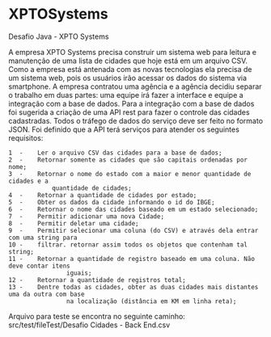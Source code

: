 # XPTOSystems
Desafio Java -  XPTO Systems

A empresa XPTO Systems precisa construir um sistema web para leitura e manutenção de uma
lista de cidades que hoje está em um arquivo CSV.
Como a empresa está antenada com as novas tecnologias ela precisa de um sistema web, pois
os usuários irão acessar os dados do sistema via smartphone.
A empresa contratou uma agência e a agência decidiu separar o trabalho em duas partes: uma
equipe irá fazer a interface e equipe a integração com a base de dados.
Para a integração com a base de dados foi sugerida a criação de uma API rest para fazer o
controle das cidades cadastradas. Todos o tráfego de dados do serviço deve ser feito no
formato JSON.
Foi definido que a API terá serviços para atender os seguintes requisitos:

    1  -    Ler o arquivo CSV das cidades para a base de dados;
    2  -    Retornar somente as cidades que são capitais ordenadas por nome;
    3  -    Retornar o nome do estado com a maior e menor quantidade de cidades e a
                quantidade de cidades;
    4  -    Retornar a quantidade de cidades por estado;
    5  -    Obter os dados da cidade informando o id do IBGE;
    6  -    Retornar o nome das cidades baseado em um estado selecionado;
    7  -    Permitir adicionar uma nova Cidade;
    8  -    Permitir deletar uma cidade;
    9  -    Permitir selecionar uma coluna (do CSV) e através dela entrar com uma string para
    10 -    filtrar. retornar assim todos os objetos que contenham tal string;
    11 -    Retornar a quantidade de registro baseado em uma coluna. Não deve contar itens
                    iguais;
    12 -    Retornar a quantidade de registros total;
    13 -    Dentre todas as cidades, obter as duas cidades mais distantes uma da outra com base
                    na localização (distância em KM em linha reta);

Arquivo para teste se encontra no seguinte caminho: src/test/fileTest/Desafio Cidades - Back End.csv

